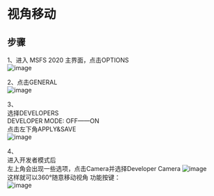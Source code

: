 # 视角移动
## 步骤
1、进入 MSFS 2020 主界面，点击OPTIONS  
![image](https://user-images.githubusercontent.com/93473296/139592884-ea8e40cb-49b4-40cd-9590-05723ef9ed0c.png)

2、点击GENERAL  
![image](https://user-images.githubusercontent.com/93473296/139592953-f0d92c5e-c776-4d10-9a38-12c9a3bfdad4.png)

3、    
选择DEVELOPERS  
DEVELOPER MODE: OFF——ON  
点击左下角APPLY&SAVE  
![image](https://user-images.githubusercontent.com/93473296/139592984-83dfbaa1-0e16-45bc-8b52-636ed6f1a58e.png)

4、  
进入开发者模式后  
左上角会出现一些选项，点击Camera并选择Developer Camera
![image](https://user-images.githubusercontent.com/93473296/139593041-7a34c29c-f9d8-4b31-89cd-5816678fc5e6.png)  
这样就可以360°随意移动视角
功能按键：  
![image](https://user-images.githubusercontent.com/93473296/139593067-a55ae95d-3017-406a-b42d-8e4312e06e66.png)


